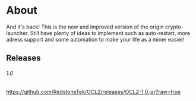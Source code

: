 # About
And it's back!
This is the new and improved version of the origin crypto-launcher.
Still have plenty of ideas to implement such as auto-restart, more adress support and some automation to make your life as a miner easier!
## Releases
###### 1.0
https://github.com/RedstoneTek/OCL2/releases/OCL2-1.0.jar?raw=true
